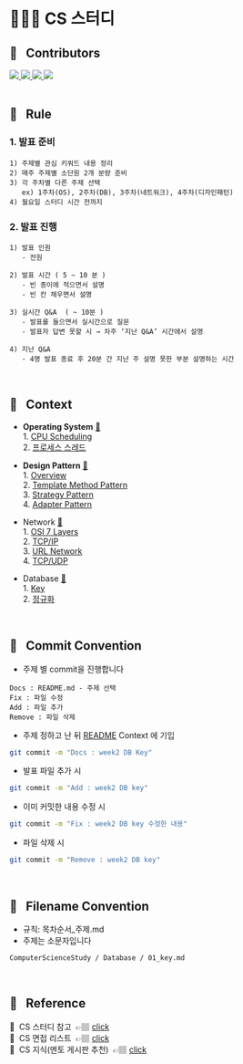 # 👨🏻‍💻 CS 스터디

## 👤 &nbsp;&nbsp;Contributors

<div align="left">
<a href ='https://github.com/Ga-ok'>
<img src="https://img.shields.io/badge/가옥-🔗-orange">
</a>
<a href='https://github.com/khlee9606'>
<img src="https://img.shields.io/badge/경훈-🔗-blue">
</a>
<a href='https://github.com/jinyt970'>
<img src="https://img.shields.io/badge/윤태-🔗-yellow">
</a>
<a href='https://github.com/nedleeds'>
<img src="https://img.shields.io/badge/동형-🔗-green">
</a>
</div>
</br>


## 📌 &nbsp;&nbsp;Rule
### 1. 발표 **준비**
    1) 주제별 관심 키워드 내용 정리
    2) 매주 주제별 소단원 2개 분량 준비 
    3) 각 주차별 다른 주제 선택
       ex) 1주차(OS), 2주차(DB), 3주차(네트워크), 4주차(디자인패턴) 
    4) 월요일 스터디 시간 전까지
   

### 2. 발표 **진행** 
    1) 발표 인원
       - 전원

    2) 발표 시간 ( 5 ~ 10 분 )
       - 빈 종이에 적으면서 설명
       - 빈 칸 채우면서 설명

    3) 실시간 Q&A  ( ~ 10분 )
       - 발표를 들으면서 실시간으로 질문
       - 발표자 답변 못할 시 → 차주 ‘지난 Q&A’ 시간에서 설명

    4) 지난 Q&A
       - 4명 발표 종료 후 20분 간 지난 주 설명 못한 부분 설명하는 시간
<br>

## 📌 &nbsp;&nbsp;Context
- **Operating System** 
  [<u>🔗</u>](https://github.com/nedleeds/Computer-Science-study/tree/main/OperatingSystem)
  <br> 1. [CPU Scheduling](OperatingSystem/01_cpu_scheduling.md)
  <br> 2. [프로세스 스레드](OperatingSystem/02_프로세스_스레드.md)

- **Design Pattern** 
  [<u>🔗</u>](https://github.com/nedleeds/Computer-Science-study/tree/main/DesignPattern)
  <br> 1. [Overview](DesignPattern/01_overview.md)
  <br> 2. [Template Method Pattern](DesignPattern/02_template_method.md)
  <br> 3. [Strategy Pattern](DesignPattern/03_strategy.md)
  <br> 4. [Adapter Pattern](DesignPattern/04_adapter_pattern.md)


- Network
  [<u>🔗</u>](https://github.com/nedleeds/Computer-Science-study/tree/main/Network)
  <br> 1. [OSI 7 Layers](Network/01_osi_7_layer.md)
  <br> 2. [TCP/IP](Network/02_tcp_ip.md)
  <br> 3. [URL Network](Network/03_URL_network.md)
  <br> 4. [TCP/UDP](Network/04_TCP_UDP.md)

- Database 
  [<u>🔗</u>](https://github.com/nedleeds/Computer-Science-study/tree/main/Database)
  <br> 1. [Key](Database/01_key.md)
  <br> 2. [정규화](Database/정규화.md)

<br>

## 📌 &nbsp;&nbsp;Commit Convention
- 주제 별 commit을 진행합니다
```
Docs : README.md - 주제 선택
Fix : 파일 수정
Add : 파일 추가
Remove : 파일 삭제
```

- 주제 정하고 난 뒤 [README](https://github.com/nedleeds/ComputerScienceStudy/blob/main/README.md#-context) Context 에 기입 
```bash
git commit -m "Docs : week2 DB Key"
```

- 발표 파일 추가 시
```bash
git commit -m "Add : week2 DB key"
```

- 이미 커밋한 내용 수정 시
```bash
git commit -m "Fix : week2 DB key 수정한 내용"
```

- 파일 삭제 시
```bash
git commit -m "Remove : week2 DB key"
```
<br>

## 📌 &nbsp;&nbsp;Filename Convention
- 규칙: 목차순서_주제.md 
- 주제는 소문자입니다

```text
ComputerScienceStudy / Database / 01_key.md
```
<br>

<!-- ## 📌 &nbsp;&nbsp;Pull Request Convention

- 최소 주 1 회 이상 일요일 이전에 PR 을 진행합니다
- 파일 명은 규칙에 맞게 작성해서 다른 사람이 보기 쉽게 하도록 합니다
- 발표 주제 Label을 등록해서 어떤 주제인지 알기 쉽게 합니다
- PR 제목은 다음과 같이 통일합니다
  - 이름 : 주차수 대주제 소주제

```text
DONGHYEONG : week2 DB key
```

<br> -->

## 📌 &nbsp;&nbsp;Reference
🔎&nbsp;&nbsp;CS 스터디 참고 &nbsp;👉🏽 
<a href='https://github.com/Songwonseok/CS-Study'> click </a><br>
🔎&nbsp;&nbsp;CS 면접 리스트 &nbsp;👉🏽 
<a href='https://github.com/TsMiN94/tech-interview'> click </a><br>
🔎&nbsp;&nbsp;CS 지식(멘토 게시판 추천) &nbsp;👉🏽 
<a href='https://github.com/JaeYeopHan/Interview_Question_for_Beginner'> click </a><br>
